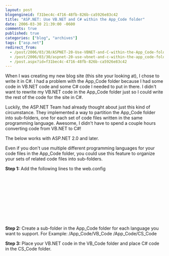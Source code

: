 ```yaml
---
layout: post
blogengineid: f31bec4c-4716-48fb-826b-ca5926e83c42
title: "ASP.NET: Use VB.NET and C# within the App_Code folder"
date: 2006-03-30 21:39:00 -0600
comments: true
published: true
categories: ["blog", "archives"]
tags: ["asp.net"]
redirect_from: 
  - /post/2006/03/30/ASPNET-20-Use-VBNET-and-C-within-the-App_Code-folder
  - /post/2006/03/30/aspnet-20-use-vbnet-and-c-within-the-app_code-folder
  - /post.aspx?id=f31bec4c-4716-48fb-826b-ca5926e83c42
---
```

<!-- more -->

When I was creating my new blog site (this site your looking at), I chose to write it in C#. I had a problem with the App_Code folder because I had some code in VB.NET code and some C# code I needed to put in there. I didn't want to rewrite my VB.NET code in the App_Code folder just so I could write the rest of the code for the site in C#.

Luckily, the ASP.NET Team had already thought about just this kind of circumstance. They implemented a way to partition the App_Code folder into sub-folders, one for each set of code files written in the same programming language. Awesome, I didn't have to spend a couple hours converting code from VB.NET to C#!

The below works with ASP.NET 2.0 and later.

Even if you don't use multiple different programming languages for your code files in the App_Code folder, you could use this feature to organize your sets of related code files into sub-folders.

**Step 1:** Add the following lines to the web.config
<pre class="brush: xml; first-line: 1; tab-size: 4; toolbar: false; "><configuration>
    <system.web>
        <compilation>
            <codeSubDirectories>
                <add directoryName="VB_Code"/>
                <add directoryName="CS_Code"/>
            </codeSubDirectories>
        </compilation>
    </system.web>
</configuration></pre>

**Step 2:** Create a sub-folder in the App_Code folder for each language you want to support.
 For Example:
 /App_Code/VB_Code
 /App_Code/CS_Code

**Step 3:** Place your VB.NET code in the VB_Code folder and place C# code in the CS_Code folder.

